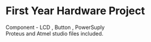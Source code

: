 # First Year Hardware Project
Component - LCD , Button , PowerSuply <br/>
Proteus and Atmel studio files included.

